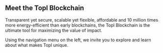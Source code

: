[//]: # (This is the landing page that users see before clicking anything)
Meet the Topl Blockchain
---

Transparent yet secure, scalable yet flexible, affordable and 10 million times more energy-efficient than early blockchains, the Topl Blockchain is the ultimate tool for maximizing the value of impact.

Using the navigation menu on the left, we invite you to explore and learn about what makes Topl unique.
